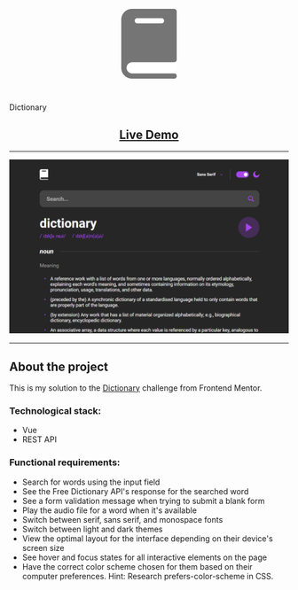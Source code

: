 <p align="center">
    <img width="100" src="./src/assets/svg/logo-grey.svg" alt="Roommates logo">
</p>

<h1 align="center"></h1>Dictionary</h1>

<h2 align="center">
    <a href="https://profpopoff.github.io/Dictionary/">Live Demo</a>
</h2>

---

![alt text](./src/assets/images/dictionary.png)

---

## About the project

This is my solution to the <a href="https://www.frontendmentor.io/challenges/dictionary-web-app-h5wwnyuKFL">Dictionary</a> challenge from Frontend Mentor. 

### Technological stack:

- Vue
- REST API
  
### Functional requirements:

- Search for words using the input field
- See the Free Dictionary API's response for the searched word
- See a form validation message when trying to submit a blank form
- Play the audio file for a word when it's available
- Switch between serif, sans serif, and monospace fonts
- Switch between light and dark themes
- View the optimal layout for the interface depending on their device's screen size
- See hover and focus states for all interactive elements on the page
- Have the correct color scheme chosen for them based on their computer preferences. Hint: Research prefers-color-scheme in CSS.